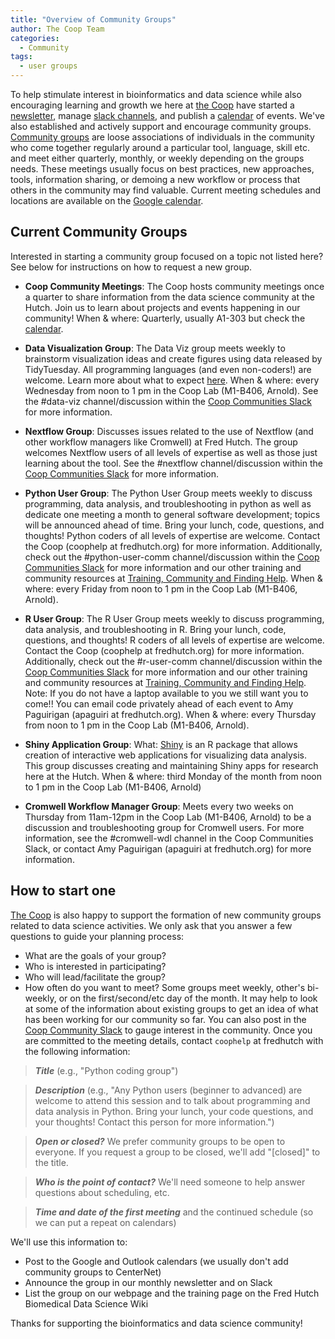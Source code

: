 ```yaml
---
title: "Overview of Community Groups"
author: The Coop Team
categories:
  - Community
tags:
  - user groups
---
```

To help stimulate interest in bioinformatics and data science while also encouraging learning and growth we here at [the Coop](https://research.fhcrc.org/coop/en.html) have started a [newsletter](https://research.fhcrc.org/coop/en/newsletter.html), manage [slack channels](https://fredhutch.github.io/coop/community/slack-new/), and publish a [calendar](https://fredhutch.github.io/FHBig/calendar/) of events. We've also established and actively support and encourage community groups. [Community groups](https://research.fhcrc.org/coop/en/community/hosted-groups.html) are loose associations of individuals in the community who come together regularly around a particular tool, language, skill etc. and meet either quarterly, monthly, or weekly depending on the groups needs. These meetings usually focus on best practices, new approaches, tools, information sharing, or demoing a new workflow or process that others in the community may find valuable. Current meeting schedules and locations are available on the [Google calendar](https://fredhutch.github.io/FHBig/calendar/).

## Current Community Groups

Interested in starting a community group focused on a topic not listed here? See below for instructions on how to request a new group.

- **Coop Community Meetings**: The Coop hosts community meetings once a quarter to share information from the data science community at the Hutch. Join us to learn about projects and events happening in our community! When & where: Quarterly, usually A1-303 but check the [calendar](https://fredhutch.github.io/FHBig/calendar/).

- **Data Visualization Group**: The Data Viz group meets weekly to brainstorm visualization ideas and create figures using data released by TidyTuesday. All programming languages (and even non-coders!) are welcome. Learn more about what to expect [here](https://github.com/FredHutch/community_groups/blob/master/data_viz.md). When & where: every Wednesday from noon to 1 pm in the Coop Lab (M1-B406, Arnold). See the #data-viz channel/discussion within the [Coop Communities Slack](https://fredhutch.github.io/coop/community/slack-new/) for more information.

- **Nextflow Group**: Discusses issues related to the use of Nextflow (and other workflow managers like Cromwell) at Fred Hutch. The group welcomes Nextflow users of all levels of expertise as well as those just learning about the tool. See the #nextflow channel/discussion within the [Coop Communities Slack](https://fredhutch.github.io/coop/community/slack-new/) for more information. 

- **Python User Group**: The Python User Group meets weekly to discuss programming, data analysis, and troubleshooting in python as well as dedicate one meeting a month to general software development; topics will be announced ahead of time. Bring your lunch, code, questions, and thoughts! Python coders of all levels of expertise are welcome. Contact the Coop (coophelp at fredhutch.org) for more information. Additionally, check out the #python-user-comm channel/discussion within the [Coop Communities Slack](https://fredhutch.github.io/coop/community/slack-new/) for more information and our other training and community resources at [Training, Community and Finding Help](https://sciwiki.fredhutch.org/scicomputing/reference_training/). When & where: every Friday from noon to 1 pm in the Coop Lab (M1-B406, Arnold).

- **R User Group**: The R User Group meets weekly to discuss programming, data analysis, and troubleshooting in R. Bring your lunch, code, questions, and thoughts! R coders of all levels of expertise are welcome. Contact the Coop (coophelp at fredhutch.org) for more information. Additionally, check out the #r-user-comm channel/discussion within the [Coop Communities Slack](https://fredhutch.github.io/coop/community/slack-new/) for more information and our other training and community resources at [Training, Community and Finding Help](https://sciwiki.fredhutch.org/scicomputing/reference_training/). Note: If you do not have a laptop available to you we still want you to come!! You can email code privately ahead of each event to Amy Paguirigan (apaguiri at fredhutch.org). When & where: every Thursday from noon to 1 pm in the Coop Lab (M1-B406, Arnold).

- **Shiny Application Group**: What: [Shiny](https://shiny.rstudio.com/) is an R package that allows creation of interactive web applications for visualizing data analysis. This group discusses creating and maintaining Shiny apps for research here at the Hutch. When & where: third Monday of the month from noon to 1 pm in the Coop Lab (M1-B406, Arnold)

- **Cromwell Workflow Manager Group**: Meets every two weeks on Thursday from 11am-12pm in the Coop Lab (M1-B406, Arnold) to be a discussion and troubleshooting group for Cromwell users. For more information, see the #cromwell-wdl channel in the Coop Communities Slack, or contact Amy Paguirigan (apaguiri at fredhutch.org) for more information.

## How to start one

[The Coop](https://research.fhcrc.org/coop/en.html) is also happy to support the formation of new community groups related to data science activities. We only ask that you answer a few questions to guide your planning process:

* What are the goals of your group?
* Who is interested in participating?
* Who will lead/facilitate the group?
* How often do you want to meet? Some groups meet weekly, other's bi-weekly, or on the first/second/etc day of the month.
It may help to look at some of the information about existing groups to get an idea of what has been working for our community so far. You can also post in the [Coop Community Slack](https://fredhutch.github.io/coop/community/slack-new/#joining-the-coop-communities-slack-workspace) to gauge interest in the community. Once you are committed to the meeting details, contact `coophelp` at fredhutch with the following information:

> **_Title_** (e.g., "Python coding group")

> **_Description_** (e.g., "Any Python users (beginner to advanced) are welcome to attend this session and to talk about programming and data analysis in Python. Bring your lunch, your code questions, and your thoughts! Contact this person for more information.")

> **_Open or closed?_** We prefer community groups to be open to everyone. If you request a group to be closed, we'll add "[closed]" to the title.

> **_Who is the point of contact?_** We'll need someone to help answer questions about scheduling, etc.

> **_Time and date of the first meeting_** and the continued schedule (so we can put a repeat on calendars)

We'll use this information to:

* Post to the Google and Outlook calendars (we usually don't add community groups to CenterNet)
* Announce the group in our monthly newsletter and on Slack
* List the group on our webpage and the training page on the Fred Hutch Biomedical Data Science Wiki

Thanks for supporting the bioinformatics and data science community!
